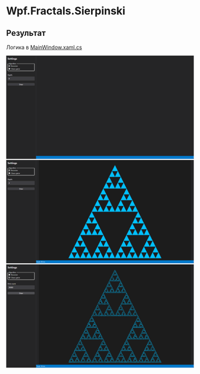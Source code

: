 ﻿# Wpf.Fractals.Sierpinski

## Результат

Логика в [MainWindow.xaml.cs](MainWindow.xaml.cs)

![Res1](static/1.png)
![Res2](static/2.png)
![Res3](static/3.png)
